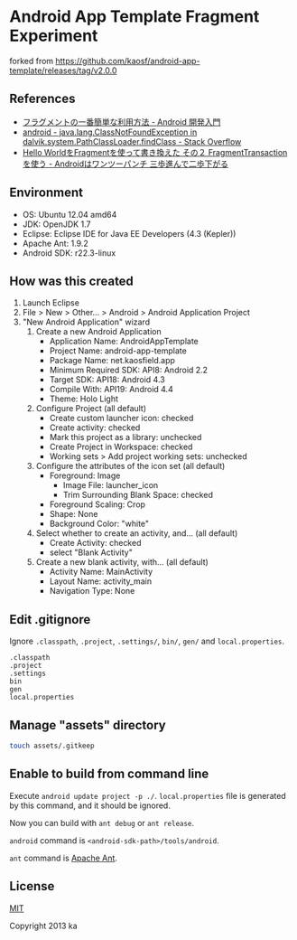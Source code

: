 # Android App Template Fragment Experiment

forked from https://github.com/kaosf/android-app-template/releases/tag/v2.0.0

## References

* [フラグメントの一番簡単な利用方法 - Android 開発入門](http://android.keicode.com/basics/fragments-basic.php)
* [android - java.lang.ClassNotFoundException in dalvik.system.PathClassLoader.findClass - Stack Overflow](http://stackoverflow.com/questions/18557706/java-lang-classnotfoundexception-in-dalvik-system-pathclassloader-findclass)
* [Hello WorldをFragmentを使って書き換えた その２ FragmentTransactionを使う - Androidはワンツーパンチ 三歩進んで二歩下がる](http://d.hatena.ne.jp/sakura_bird1/20111208/1323300279)

## Environment

* OS: Ubuntu 12.04 amd64
* JDK: OpenJDK 1.7
* Eclipse: Eclipse IDE for Java EE Developers (4.3 (Kepler))
* Apache Ant: 1.9.2
* Android SDK: r22.3-linux

## How was this created

1. Launch Eclipse
2. File > New > Other... > Android > Android Application Project
3. "New Android Application" wizard
    1. Create a new Android Application
        * Application Name: AndroidAppTemplate
        * Project Name: android-app-template
        * Package Name: net.kaosfield.app
        * Minimum Required SDK: API8: Android 2.2
        * Target SDK: API18: Android 4.3
        * Compile With: API19: Android 4.4
        * Theme: Holo Light
    2. Configure Project (all default)
        * Create custom launcher icon: checked
        * Create activity: checked
        * Mark this project as a library: unchecked
        * Create Project in Workspace: checked
        * Working sets > Add project working sets: unchecked
    3. Configure the attributes of the icon set (all default)
        * Foreground: Image
            * Image File: launcher_icon
            * Trim Surrounding Blank Space: checked
        * Foreground Scaling: Crop
        * Shape: None
        * Background Color: "white"
    4. Select whether to create an activity, and... (all default)
        * Create Activity: checked
        * select "Blank Activity"
    5. Create a new blank activity, with... (all default)
        * Activity Name: MainActivity
        * Layout Name: activity_main
        * Navigation Type: None

## Edit .gitignore

Ignore `.classpath`, `.project`, `.settings/`, `bin/`, `gen/` and `local.properties`.

```text
.classpath
.project
.settings
bin
gen
local.properties
```

## Manage "assets" directory

```sh
touch assets/.gitkeep
```

## Enable to build from command line

Execute `android update project -p ./`. `local.properties` file is generated by this command, and it should be ignored.

Now you can build with `ant debug` or `ant release`.

`android` command is `<android-sdk-path>/tools/android`.

`ant` command is [Apache Ant](http://ant.apache.org/).

## License

[MIT](http://opensource.org/licenses/MIT)

Copyright 2013 ka
